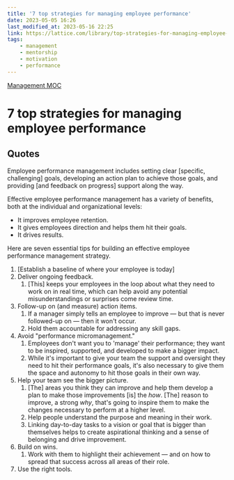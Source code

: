 ```yaml
---
title: '7 top strategies for managing employee performance'
date: 2023-05-05 16:26
last_modified_at: 2023-05-16 22:25
link: https://lattice.com/library/top-strategies-for-managing-employee-performance
tags:
    - management
    - mentorship
    - motivation
    - performance
---
```


[Management MOC](Management%20MOC.md)

# 7 top strategies for managing employee performance

## Quotes

Employee performance management includes setting clear \[specific, challenging\] goals, developing an action plan to achieve those goals, and providing \[and feedback on progress\] support along the way.

Effective employee performance management has a variety of benefits, both at the individual and organizational levels:

-   It improves employee retention.
-   It gives employees direction and helps them hit their goals.
-   It drives results.

Here are seven essential tips for building an effective employee performance management strategy.

1. \[Establish a baseline of where your employee is today\]
2. Deliver ongoing feedback.
    1. \[This\] keeps your employees in the loop about what they need to work on in real time, which can help avoid any potential misunderstandings or surprises come review time.
3. Follow-up on (and measure) action items.
    1. If a manager simply tells an employee to improve — but that is never followed-up on — then it won't occur.
    2. Hold them accountable for addressing any skill gaps.
4. Avoid "performance micromanagement."
    1. Employees don't want you to 'manage' their performance; they want to be inspired, supported, and developed to make a bigger impact.
    2. While it's important to give your team the support and oversight they need to hit their performance goals, it's also necessary to give them the space and autonomy to hit those goals in their own way.
5. Help your team see the bigger picture.
    1. \[The\] areas you think they can improve and help them develop a plan to make those improvements \[is\] the *how*. \[The\] reason to improve, a strong *why*, that's going to inspire them to make the changes necessary to perform at a higher level.
    2. Help people understand the purpose and meaning in their work.
    3. Linking day-to-day tasks to a vision or goal that is bigger than themselves helps to create aspirational thinking and a sense of belonging and drive improvement.
6. Build on wins.
    1. Work with them to highlight their achievement — and on how to spread that success across all areas of their role.
7. Use the right tools.
